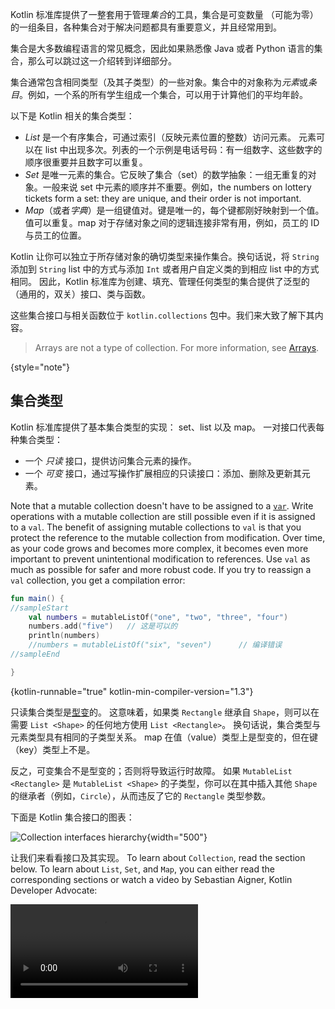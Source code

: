 [//]: # (title: 集合概述)

Kotlin 标准库提供了一整套用于管理*集合*的工具，集合是可变数量
（可能为零）的一组条目，各种集合对于解决问题都具有重要意义，并且经常用到。

集合是大多数编程语言的常见概念，因此如果熟悉像 Java 或者 Python 
语言的集合，那么可以跳过这一介绍转到详细部分。 

集合通常包含相同类型（及其子类型）的一些对象。集合中的对象<!--
-->称为*元素*或*条目*。例如，一个系的所有学生组成一个集合，可以用于<!--
-->计算他们的平均年龄。 

以下是 Kotlin 相关的集合类型：

* _List_ 是一个有序集合，可通过索引（反映元素位置的整数）访问元素。
元素可以在 list 中出现多次。列表的一个示例是电话号码：有一组数字、这些数字的顺序很<!--
-->重要并且数字可以重复。 
* _Set_ 是唯一元素的集合。它反映了集合（set）的数学抽象：一组无<!--
-->重复的对象。一般来说 set 中元素的顺序并不重要。例如，the numbers on lottery tickets form a
set: they are unique, and their order is not important.
* _Map_（或者*字典*）是一组键值对。键是唯一的，每个键都刚好映射到一个值。
 值可以重复。map 对于存储对象之间的逻辑连接非常有用，例如，员工的 ID 
 与员工的位置。

Kotlin 让你可以独立于所存储对象的确切类型来操作集合。换句话说，将
`String` 添加到 `String` list 中的方式与添加 `Int` 或者用户自定义类的到相应 list 中的方式相同。
因此，Kotlin 标准库为创建、填充、管理任何类型的集合提供了泛型的（通用的，双关）接口、类与函数<!--
-->。

这些集合接口与相关函数位于 `kotlin.collections` 包中。我们来大致了解下<!--
-->其内容。

> Arrays are not a type of collection. For more information, see [Arrays](arrays.md).
>
{style="note"}

## 集合类型

Kotlin 标准库提供了基本集合类型的实现： set、list 以及 map。
一对接口代表每种集合类型：

* 一个 _只读_ 接口，提供访问集合元素的操作。
* 一个 _可变_ 接口，通过写操作扩展相应的只读接口：添加、删除及<!--
-->更新其元素。

Note that a mutable collection doesn't have to be assigned to a [`var`](basic-syntax.md#变量). Write operations with
a mutable collection are still possible even if it is assigned to a `val`. The benefit of assigning mutable collections to
`val` is that you protect the reference to the mutable collection from modification. Over time, as your code grows and becomes
more complex, it becomes even more important to prevent unintentional modification to references. Use `val` as much as possible
for safer and more robust code. If you try to reassign a `val` collection, you get a compilation error:

```kotlin
fun main() {
//sampleStart
    val numbers = mutableListOf("one", "two", "three", "four")
    numbers.add("five")   // 这是可以的
    println(numbers)
    //numbers = mutableListOf("six", "seven")      // 编译错误
//sampleEnd

}
```
{kotlin-runnable="true" kotlin-min-compiler-version="1.3"}

只读集合类型是[型变](generics.md#型变)的。
这意味着，如果类 `Rectangle` 继承自 `Shape`，则可以在需要 `List <Shape>` 的任何地方使用 `List <Rectangle>`<!--
-->。
换句话说，集合类型与元素类型具有相同的子类型关系。 map 在<!--
-->值（value）类型上是型变的，但在键（key）类型上不是。

反之，可变集合不是型变的；否则将导致运行时故障。 如果 `MutableList <Rectangle>` 是 `MutableList <Shape>`
的子类型，你可以在其中插入其他 `Shape` 的继承者（例如，`Circle`），从而<!--
-->违反了它的 `Rectangle` 类型参数。

下面是 Kotlin 集合接口的图表：

![Collection interfaces hierarchy](collections-diagram.png){width="500"}

让我们来看看接口及其实现。 To learn about `Collection`, read the section below. 
To learn about `List`, `Set`, and `Map`, you can either read the corresponding sections or watch a video 
by Sebastian Aigner, Kotlin Developer Advocate:

<video src="https://www.youtube.com/v/F8jj7e-_jFA" title="Kotlin Collections Overview"/>

### Collection

[`Collection<T>`](https://kotlinlang.org/api/latest/jvm/stdlib/kotlin.collections/-collection/index.html) 是<!--
-->集合层次结构的根。这个接口表示一个只读集合的共同行为：检索大小、
检测是否为成员等等。
`Collection` 继承自 `Iterable <T>` 接口，它定义了迭代元素的操作。可以使用 
`Collection` 作为适用于不同集合类型的函数的参数。对于更具体的情况，请使用
`Collection` 的继承者： [`List`](https://kotlinlang.org/api/latest/jvm/stdlib/kotlin.collections/-list/index.html)
 与 [`Set`](https://kotlinlang.org/api/latest/jvm/stdlib/kotlin.collections/-set/index.html)。

```kotlin
fun printAll(strings: Collection<String>) {
    for(s in strings) print("$s ")
    println()
}
    
fun main() {
    val stringList = listOf("one", "two", "one")
    printAll(stringList)
    
    val stringSet = setOf("one", "two", "three")
    printAll(stringSet)
}
```
{kotlin-runnable="true" kotlin-min-compiler-version="1.3"}

[`MutableCollection<T>`](https://kotlinlang.org/api/latest/jvm/stdlib/kotlin.collections/-mutable-collection/index.html) 是<!--
-->一个具有写操作的 `Collection` 接口，例如 `add` 以及 `remove`。

```kotlin
fun List<String>.getShortWordsTo(shortWords: MutableList<String>, maxLength: Int) {
    this.filterTo(shortWords) { it.length <= maxLength }
    // throwing away the articles
    val articles = setOf("a", "A", "an", "An", "the", "The")
    shortWords -= articles
}

fun main() {
    val words = "A long time ago in a galaxy far far away".split(" ")
    val shortWords = mutableListOf<String>()
    words.getShortWordsTo(shortWords, 3)
    println(shortWords)
}
```
{kotlin-runnable="true" kotlin-min-compiler-version="1.3"}

### List

[`List<T>`](https://kotlinlang.org/api/latest/jvm/stdlib/kotlin.collections/-list/index.html) 以<!--
-->指定的顺序存储元素，并提供使用索引访问元素的方法。索引从 0（第一个元素的索引）开始<!--
-->直到 `lastIndex`（即 `(list.size - 1)`）。 

```kotlin
fun main() {
//sampleStart
    val numbers = listOf("one", "two", "three", "four")
    println("Number of elements: ${numbers.size}")
    println("Third element: ${numbers.get(2)}")
    println("Fourth element: ${numbers[3]}")
    println("Index of element \"two\" ${numbers.indexOf("two")}")
//sampleEnd
}
```
{kotlin-runnable="true" kotlin-min-compiler-version="1.3"}

List 元素（包括空值）可以重复：List 可以包含任意数量的相同对象或<!--
-->单个对象的出现。
如果两个 List 在相同的位置具有相同大小和相同结构的元素，
那么认为它们是相等的。 

```kotlin
data class Person(var name: String, var age: Int)

fun main() {
//sampleStart
    val bob = Person("Bob", 31)
    val people = listOf(Person("Adam", 20), bob, bob)
    val people2 = listOf(Person("Adam", 20), Person("Bob", 31), bob)
    println(people == people2)
    bob.age = 32
    println(people == people2)
//sampleEnd
}
```
{kotlin-runnable="true" kotlin-min-compiler-version="1.3"}

[`MutableList<T>`](https://kotlinlang.org/api/latest/jvm/stdlib/kotlin.collections/-mutable-list/index.html) 是<!--
-->可以进行写操作的 `List`，例如用于在特定位置添加或删除元素。

```kotlin
fun main() {
//sampleStart
    val numbers = mutableListOf(1, 2, 3, 4)
    numbers.add(5)
    numbers.removeAt(1)
    numbers[0] = 0
    numbers.shuffle()
    println(numbers)
//sampleEnd
}
```
{kotlin-runnable="true" kotlin-min-compiler-version="1.3"}

如你所见，在某些方面，List 与数组（Array）非常相似。
但是，有一个重要的区别：数组的大小是在初始化时定义的，永远不会改变; 
反之，List 没有预定义的大小；作为写操作的结果，可以更改 List 的大小：添加、
更新或删除元素。

在 Kotlin 中，`MutableList` 的默认实现是 [`ArrayList`](https://kotlinlang.org/api/latest/jvm/stdlib/kotlin.collections/-array-list/index.html)，
可以将其视为可调整大小的数组。

### Set

[`Set<T>`](https://kotlinlang.org/api/latest/jvm/stdlib/kotlin.collections/-set/index.html) 存储唯一的元素；
它们的顺序通常是未定义的。`null` 元素也是唯一的：一个 `Set` 只能包含一个 `null`。
当两个 `set` 具有相同的大小并且对于一个 `set` 中的每个元素都能在另一个  `set` 中存在相同元素，则两个 `set` 相等。 

```kotlin
fun main() {
//sampleStart
    val numbers = setOf(1, 2, 3, 4)
    println("Number of elements: ${numbers.size}")
    if (numbers.contains(1)) println("1 is in the set")

    val numbersBackwards = setOf(4, 3, 2, 1)
    println("The sets are equal: ${numbers == numbersBackwards}")
//sampleEnd
}
```
{kotlin-runnable="true" kotlin-min-compiler-version="1.3"}

[`MutableSet`](https://kotlinlang.org/api/latest/jvm/stdlib/kotlin.collections/-mutable-set/index.html) 是一个带有来自 `MutableCollection`
的写操作接口的 `Set`。

`MutableSet`的默认实现 -  [`LinkedHashSet`](https://kotlinlang.org/api/latest/jvm/stdlib/kotlin.collections/-linked-hash-set/index.html)——
保留元素插入的顺序。
因此，依赖于顺序的函数，例如 `first()` 或 `last()`，会在这些 `set` 上返回可预测的结果。

```kotlin
fun main() {
//sampleStart
    val numbers = setOf(1, 2, 3, 4)  // LinkedHashSet is the default implementation
    val numbersBackwards = setOf(4, 3, 2, 1)
    
    println(numbers.first() == numbersBackwards.first())
    println(numbers.first() == numbersBackwards.last())
//sampleEnd
}
```
{kotlin-runnable="true" kotlin-min-compiler-version="1.3"}

另一种实现方式 – [`HashSet`](https://kotlinlang.org/api/latest/jvm/stdlib/kotlin.collections/-hash-set/index.html)——
不声明元素的顺序，所以在它上面调用这些函数会返回不可预测的结果。但是，`HashSet`
只需要较少的内存来存储相同数量的元素。

### Map

[`Map<K, V>`](https://kotlinlang.org/api/latest/jvm/stdlib/kotlin.collections/-map/index.html) 不是
`Collection` 接口的继承者；但是它也是 Kotlin 的一种集合类型。
`Map` 存储 _键-值_ 对（或 _条目_）；键是唯一的，但是不同的键可以与相同的值配对。
`Map` 接口提供特定的函数进行通过键访问值、搜索键和值等操作。  

```kotlin
fun main() {
//sampleStart
    val numbersMap = mapOf("key1" to 1, "key2" to 2, "key3" to 3, "key4" to 1)
    
    println("All keys: ${numbersMap.keys}")
    println("All values: ${numbersMap.values}")
    if ("key2" in numbersMap) println("Value by key \"key2\": ${numbersMap["key2"]}")    
    if (1 in numbersMap.values) println("The value 1 is in the map")
    if (numbersMap.containsValue(1)) println("The value 1 is in the map") // 同上
//sampleEnd
}
```
{kotlin-runnable="true" kotlin-min-compiler-version="1.3"}

无论键值对的顺序如何，包含相同键值对的两个 `Map` 是相等的。

```kotlin
fun main() {
//sampleStart
    val numbersMap = mapOf("key1" to 1, "key2" to 2, "key3" to 3, "key4" to 1)    
    val anotherMap = mapOf("key2" to 2, "key1" to 1, "key4" to 1, "key3" to 3)
    
    println("The maps are equal: ${numbersMap == anotherMap}")
//sampleEnd
}
```
{kotlin-runnable="true" kotlin-min-compiler-version="1.3"}

[`MutableMap`](https://kotlinlang.org/api/latest/jvm/stdlib/kotlin.collections/-mutable-map/index.html) 是一个具<!--
-->有写操作的 `Map` 接口，可以使用该接口添加一个新的键值对或更新给定键的值。

```kotlin
fun main() {
//sampleStart
    val numbersMap = mutableMapOf("one" to 1, "two" to 2)
    numbersMap.put("three", 3)
    numbersMap["one"] = 11

    println(numbersMap)
//sampleEnd
}
```
{kotlin-runnable="true" kotlin-min-compiler-version="1.3"}

`MutableMap` 的默认实现 – [`LinkedHashMap`](https://kotlinlang.org/api/latest/jvm/stdlib/kotlin.collections/-linked-hash-map/index.html)——
迭代 Map 时保留元素插入的顺序。
反之，另一种实现 – [`HashMap`](https://kotlinlang.org/api/latest/jvm/stdlib/kotlin.collections/-hash-map/index.html)——
不声明元素的顺序。

### ArrayDeque

[`ArrayDeque<T>`](https://kotlinlang.org/api/latest/jvm/stdlib/kotlin.collections/-array-deque/) is an implementation of a double-ended queue, which allows you to add or remove elements both at the beginning or end of the queue.
As such, `ArrayDeque` also fills the role of both a Stack and Queue data structure in Kotlin. Behind the scenes, `ArrayDeque` is realized using a resizable array that automatically adjusts in size when required:

```kotlin
fun main() {
    val deque = ArrayDeque(listOf(1, 2, 3))

    deque.addFirst(0)
    deque.addLast(4)
    println(deque) // [0, 1, 2, 3, 4]

    println(deque.first()) // 0
    println(deque.last()) // 4

    deque.removeFirst()
    deque.removeLast()
    println(deque) // [1, 2, 3]
}
```
{kotlin-runnable="true" kotlin-min-compiler-version="1.4"}